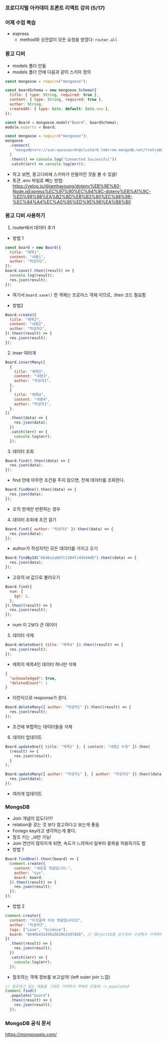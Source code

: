 ### 프로디지털 아카데미 프론트 리액트 강의 (5/17)

### 어제 수업 복습

- express
  - method와 상관없이 모든 요청을 받겠다: `router.all`

### 몽고 디비

- models 폴더 만듦
- models 폴더 안에 다음과 같이 스키마 정의

```jsx
const mongoose = require("mongoose");

const boardSchema = new mongoose.Schema({
  title: { type: String, required: true },
  content: { type: String, required: true },
  author: String,
  createdAt: { type: Date, default: Date.now },
});

const Board = mongoose.model("Board", boardSchema);
module.exports = Board;
```

```jsx
const mongoose = require("mongoose");
mongoose
  .connect(
    "mongodb+srv://sun:<password>@cluster0.lmbrrnm.mongodb.net/?retryWrites=true&w=majority&appName=Cluster0"
  )
  .then(() => console.log("Connected Successful"))
  .catch((err) => console.log(err));
```

- 하고 보면, 몽고디비에 스키마가 만들어진 것을 볼 수 있음!
- 토큰 .env 파일로 빼는 방법: <a href="https://velog.io/@iamhayoung/dotenv%EB%9E%80-Node.jsExpress%EC%97%90%EC%84%9C-dotenv%EB%A1%9C-%ED%99%98%EA%B2%BD%EB%B3%80%EC%88%98-%EC%84%A4%EC%A0%95%ED%95%98%EA%B8%B0">https://velog.io/@iamhayoung/dotenv%EB%9E%80-Node.jsExpress%EC%97%90%EC%84%9C-dotenv%EB%A1%9C-%ED%99%98%EA%B2%BD%EB%B3%80%EC%88%98-%EC%84%A4%EC%A0%95%ED%95%98%EA%B8%B0</a>

### 몽고 디비 사용하기

1. router에서 데이터 추가

- 방법 1

```jsx
const board = new Board({
  title: "제목1",
  content: "내용1",
  author: "작성자1",
});
board.save().then((result) => {
  console.log(result);
  res.json(result);
});
```

- 여기서 `board.save()` 한 객체는 프로미스 객체 이므로, .then 코드 필요함

- 방법2

```jsx
Board.create({
  title: "제목2",
  content: "내용2",
  author: "작성자2",
}).then((result) => {
  res.json(result);
});
```

2. inser 여러개

```jsx
Board.insertMany([
  {
    title: "제목3",
    content: "내용3",
    author: "작성자1",
  },
  {
    title: "제목4",
    content: "내용4",
    author: "작성자1",
  },
])
  .then((data) => {
    res.json(data);
  })
  .catch((err) => {
    console.log(err);
  });
```

3. 데이터 조회

```jsx
Board.find().then((data) => {
  res.json(data);
});
```

- find 안에 아무런 조건을 주지 않으면, 전체 데이터를 조회한다.

```jsx
Board.findOne().then((data) => {
  res.json(data);
});
```

- 오직 한개만 반환하는 경우

4. 데이터 조회에 조건 걸기

```jsx
Board.find({ author: "작성자1" }).then((data) => {
  res.json(data);
});
```

- author가 작성자1인 모든 데이터를 가지고 오기

```jsx
Board.findById("6646a1ab07c1304fc44544d6").then((data) => {
  res.json(data);
});
```

- 고유의 id 값으로 불러오기

```jsx
Board.find({
  num: {
    $gt: 2,
  },
}).then((result) => {
  res.json(result);
});
```

- num 이 2보다 큰 데이터

5. 데이터 삭제

```jsx
Board.deleteOne({ title: "제목4" }).then((result) => {
  res.json(result);
});
```

- 제목이 제목4인 데이터 하나만 삭제

```json
{
  "acknowledged": true,
  "deletedCount": 1
}
```

- 이런식으로 response가 온다.

```jsx
Board.deleteMany({ author: "작성자1" }).then((result) => {
  res.json(result);
});
```

- 조건에 부합하는 데이터들을 삭제

6. 데이터 업데이트

```jsx
Board.updateOne({ title: "제목2" }, { content: "내용2 수정" }).then(
  (result) => {
    res.json(result);
  }
);
```

```jsx
Board.updateMany({ author: "작성자1" }, { author: "작성자3" }).then((data) => {
  res.json(data);
});
```

- 여러개 업데이트

### MongoDB

- Join 개념이 없도다!!!!
- relation을 갖는 것 보다 참고하다고 보는게 좋음
- Foriegn key라고 생각하는게 좋다.
- 참조 키는 \_id만 가능!
- Join 연산이 많아지게 되면, 속도가 느려져서 일부러 중복을 허용하기도 함
- 방법 1

```jsx
Board.findOne().then((board) => {
  Comment.create({
    content: "새로운 댓글입니다.",
    author: "sys",
    board: board,
  }).then((result) => {
    res.json(result);
  });
});
```

- 방법 2

```jsx
Comment.create({
  content: "다섯글자 이상 댓글입니다22",
  author: "작성자3",
  tags: ["Love", "Science"],
  board: "6646b43a556a5b19e33d7d26", // ObjectId를 상수로써 구성해서 가져와야 함
})
  .then((result) => {
    res.json(result);
  })
  .catch((err) => {
    console.log(err);
  });
```

- 참조하는 객체 정보를 보고싶어! (left outer join 느낌)

```jsx
// 참조하고 있는 애들을 그대로 가져와서 객체로 만들래 -> populated
Comment.find()
  .populate("board")
  .then((result) => {
    res.json(result);
  });
```

### MongoDB 공식 문서

<a href="https://mongoosejs.com/">https://mongoosejs.com/</a>
